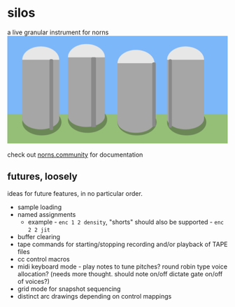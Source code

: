 # silos
a live granular instrument for norns
![](assets/silos.png)

check out [norns.community](https://norns.community/authors/justmat/silos) for documentation

## futures, loosely

ideas for future features, in no particular order.

* sample loading
* named assignments
    * example -  ``enc 1 2 density``, "shorts" should also be supported - ``enc 2 2 jit``
* buffer clearing
* tape commands for starting/stopping recording and/or playback of TAPE files
* cc control macros
* midi keyboard mode - play notes to tune pitches? round robin type voice allocation? (needs more thought. should note on/off dictate gate on/off of voices?)
* grid mode for snapshot sequencing
* distinct arc drawings depending on control mappings
